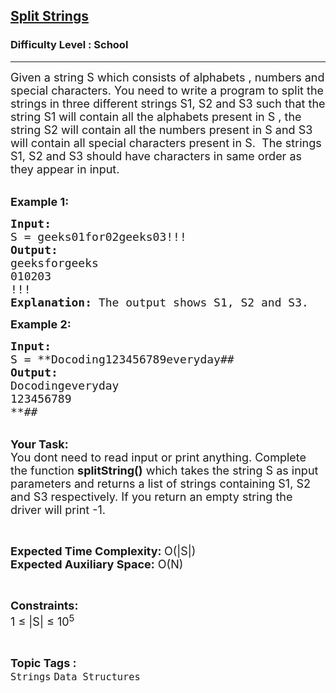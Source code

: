 <h2><a href="https://www.geeksforgeeks.org/problems/split-strings5211/1?page=2&difficulty=School&status=unsolved&sortBy=submissions">Split Strings</a></h2><h3>Difficulty Level : School</h3><hr><div class="problems_problem_content__Xm_eO"><p><span style="font-size:18px">Given a string S which consists of alphabets , numbers and special characters. You need to write a program to split the strings in three different strings S1, S2 and S3 such that the string S1 will contain all the alphabets present in S , the string S2 will contain all the numbers present in S and S3 will contain all special characters present in S. &nbsp;The strings S1, S2 and S3 should have characters in same order as they appear in input.</span></p>

<p><br>
<span style="font-size:18px"><strong>Example 1:</strong></span></p>

<pre><span style="font-size:18px"><strong>Input:</strong>
S = geeks01for02geeks03!!!
<strong>Output:</strong>
geeksforgeeks
010203
!!!
<strong>Explanation:</strong> The output shows S1, S2 and S3. </span></pre>

<p><strong><span style="font-size:18px">Example 2:</span></strong></p>

<pre><span style="font-size:18px"><strong>Input:</strong>
S = **Docoding123456789everyday##
<strong>Output:</strong>
Docodingeveryday
123456789
**##</span></pre>

<p><br>
<span style="font-size:18px"><strong>Your Task: &nbsp;</strong><br>
You dont need to read input or print anything. Complete the function <strong>splitString()</strong> which takes the string S as input parameters and returns a list of strings containing S1, S2 and S3 respectively. If you return an empty string the driver will print -1.</span></p>

<p>&nbsp;</p>

<p><span style="font-size:18px"><strong>Expected Time Complexity: </strong>O(|S|)<br>
<strong>Expected Auxiliary Space:</strong> O(N)</span></p>

<p>&nbsp;</p>

<p><span style="font-size:18px"><strong>Constraints:</strong><br>
1 ≤ |S| ≤ 10<sup>5</sup></span></p>
</div><br><p><span style=font-size:18px><strong>Topic Tags : </strong><br><code>Strings</code>&nbsp;<code>Data Structures</code>&nbsp;